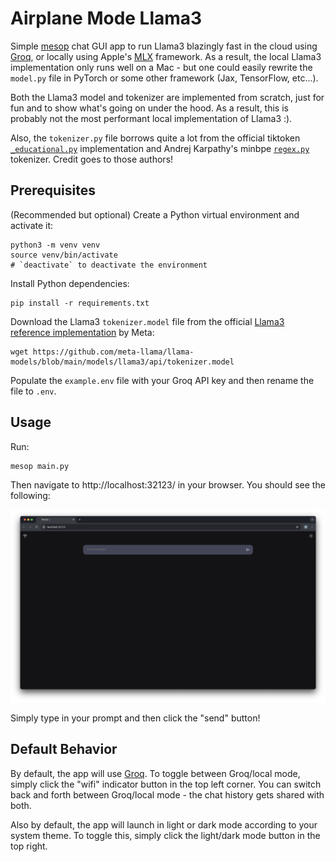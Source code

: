 # Airplane Mode Llama3

Simple [mesop](https://google.github.io/mesop/) chat GUI app to run Llama3 blazingly fast in the cloud using [Groq](https://console.groq.com/docs/overview), or locally using Apple's [MLX](https://ml-explore.github.io/mlx/build/html/index.html) framework. As a result, the local Llama3 implementation only runs well on a Mac - but one could easily rewrite the `model.py` file in PyTorch or some other framework (Jax, TensorFlow, etc...).

Both the Llama3 model and tokenizer are implemented from scratch, just for fun and to show what's going on under the hood. As a result, this is probably not the most performant local implementation of Llama3 :).

Also, the `tokenizer.py` file borrows quite a lot from the official tiktoken [`_educational.py`](https://github.com/openai/tiktoken/blob/main/tiktoken/_educational.py) implementation and Andrej Karpathy's minbpe [`regex.py`](https://github.com/karpathy/minbpe/blob/master/minbpe/regex.py) tokenizer. Credit goes to those authors!

## Prerequisites

(Recommended but optional) Create a Python virtual environment and activate it:

```
python3 -m venv venv
source venv/bin/activate
# `deactivate` to deactivate the environment
```

Install Python dependencies:

```
pip install -r requirements.txt
```

Download the Llama3 `tokenizer.model` file from the official [Llama3 reference implementation](https://github.com/meta-llama/llama-models/tree/main/models/llama3) by Meta:

```
wget https://github.com/meta-llama/llama-models/blob/main/models/llama3/api/tokenizer.model
```

Populate the `example.env` file with your Groq API key and then rename the file to `.env`.

## Usage

Run:

```
mesop main.py
```

Then navigate to http://localhost:32123/ in your browser. You should see the following:

![GUI Sample](./assets/gui_sample.png)

Simply type in your prompt and then click the "send" button!

## Default Behavior

By default, the app will use [Groq](https://console.groq.com/docs/overview). To toggle between Groq/local mode, simply click the "wifi" indicator button in the top left corner. You can switch back and forth between Groq/local mode - the chat history gets shared with both.

Also by default, the app will launch in light or dark mode according to your system theme. To toggle this, simply click the light/dark mode button in the top right.